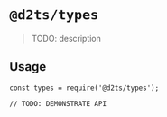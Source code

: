 # `@d2ts/types`

> TODO: description

## Usage

```
const types = require('@d2ts/types');

// TODO: DEMONSTRATE API
```
